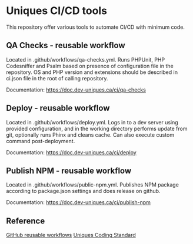 # Uniques CI/CD tools

This repository offer various tools to automate CI/CD with minimum code.

## QA Checks - reusable workflow

Located in .github/workflows/qa-checks.yml. Runs PHPUnit, PHP Codesniffer and Psalm based on presence of configuration file in the repository. OS and PHP
version and extensions should be described in ci.json file in the root of calling repository.

Documentation: https://doc.dev-uniques.ca/ci/qa-checks

## Deploy - reusable workflow

Located in .github/workflows/deploy.yml. Logs in to a dev server using provided configuration, and in the working directory
performs update from git, optionally runs Phinx and cleans cache. Can also execute custom command post-deployment.

Documentation: https://doc.dev-uniques.ca/ci/deploy

## Publish NPM - reusable workflow

Located in .github/workflows/public-npm.yml. Publishes NPM package according to package.json settings 
and does release on github. 

Documentation: https://doc.dev-uniques.ca/ci/publish-npm

## Reference

[GitHub reusable workflows](https://docs.github.com/en/actions/using-workflows/reusing-workflows)
[Uniques Coding Standard](https://github.com/uniquesca/uniques-coding-standard)
